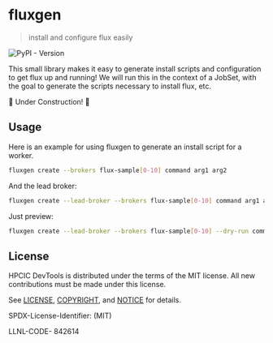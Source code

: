 # fluxgen

> install and configure flux easily

![PyPI - Version](https://img.shields.io/pypi/v/fluxgen)

This small library makes it easy to generate install scripts and configuration to get flux up and running!
We will run this in the context of a JobSet, with the goal to generate the scripts necessary to install flux, etc.

🚧 Under Construction! 🚧

## Usage

Here is an example for using fluxgen to generate an install script for a worker.

```bash
fluxgen create --brokers flux-sample[0-10] command arg1 arg2
```

And the lead broker:

```bash
fluxgen create --lead-broker --brokers flux-sample[0-10] command arg1 arg2
```

Just preview:

```bash
fluxgen create --lead-broker --brokers flux-sample[0-10] --dry-run command arg1 arg2
```

## License

HPCIC DevTools is distributed under the terms of the MIT license.
All new contributions must be made under this license.

See [LICENSE](https://github.com/converged-computing/cloud-select/blob/main/LICENSE),
[COPYRIGHT](https://github.com/converged-computing/cloud-select/blob/main/COPYRIGHT), and
[NOTICE](https://github.com/converged-computing/cloud-select/blob/main/NOTICE) for details.

SPDX-License-Identifier: (MIT)

LLNL-CODE- 842614
